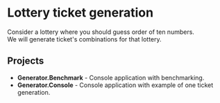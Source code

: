 # Lottery ticket generation

Consider a lottery where you should guess order of ten numbers.  
We will generate ticket's combinations for that lottery.

## Projects

- **Generator.Benchmark** - Console application with benchmarking.
- **Generator.Console** - Console application with example of one ticket generation.
